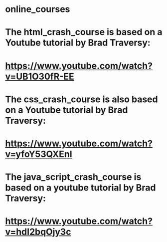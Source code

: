 # online_courses

# The html_crash_course is based on a Youtube tutorial by Brad Traversy:
# https://www.youtube.com/watch?v=UB1O30fR-EE

# The css_crash_course is also based on a Youtube tutorial by Brad Traversy:
# https://www.youtube.com/watch?v=yfoY53QXEnI

# The java_script_crash_course is based on a youtube tutorial by Brad Traversy:
# https://www.youtube.com/watch?v=hdI2bqOjy3c
